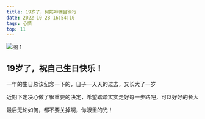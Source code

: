 ```yaml
---
title: 19岁了，何妨吟啸且徐行
date: 2022-10-28 16:54:10
tags: 心情
top: 11
---
```


![图 1](IMG_20221028-165523864.png)  

## 19岁了，祝自己生日快乐！

一年的生日总该纪念一下的，日子一天天的过去，又长大了一岁

近期下定决心做了很重要的决定，希望踏踏实实走好每一步路吧，可以好好的长大

最后无论如何，都不要关掉啊，你眼里的光！